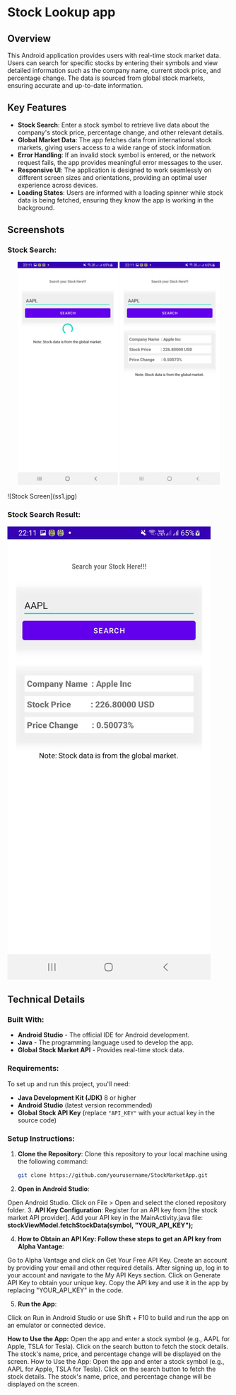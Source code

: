 # Stock Lookup app

## Overview
This Android application provides users with real-time stock market data. Users can search for specific stocks by entering their symbols and view detailed information such as the company name, current stock price, and percentage change. The data is sourced from global stock markets, ensuring accurate and up-to-date information.

## Key Features
- **Stock Search**: Enter a stock symbol to retrieve live data about the company's stock price, percentage change, and other relevant details.
- **Global Market Data**: The app fetches data from international stock markets, giving users access to a wide range of stock information.
- **Error Handling**: If an invalid stock symbol is entered, or the network request fails, the app provides meaningful error messages to the user.
- **Responsive UI**: The application is designed to work seamlessly on different screen sizes and orientations, providing an optimal user experience across devices.
- **Loading States**: Users are informed with a loading spinner while stock data is being fetched, ensuring they know the app is working in the background.

## Screenshots

### Stock Search:
<p align="center">
  <img src="ss1.jpg" alt="Home Screen" width="45%" />
  <img src="ss2.jpg" alt="Stock Search Result" width="45%" />
</p>
![Stock Screen](ss1.jpg)

### Stock Search Result:
![Stock Search Result](ss2.jpg)

## Technical Details

### Built With:
- **Android Studio** - The official IDE for Android development.
- **Java** - The programming language used to develop the app.
- **Global Stock Market API** - Provides real-time stock data.

### Requirements:
To set up and run this project, you'll need:
- **Java Development Kit (JDK)** 8 or higher
- **Android Studio** (latest version recommended)
- **Global Stock API Key** (replace `"API_KEY"` with your actual key in the source code)

### Setup Instructions:
1. **Clone the Repository**:
   Clone this repository to your local machine using the following command:
   ```bash
   git clone https://github.com/yourusername/StockMarketApp.git
2. **Open in Android Studio**:

Open Android Studio.
Click on File > Open and select the cloned repository folder.
3. **API Key Configuration**:
Register for an API key from [the stock market API provider].
Add your API key in the MainActivity.java file:
**stockViewModel.fetchStockData(symbol, "YOUR_API_KEY");**

4. **How to Obtain an API Key: Follow these steps to get an API key from Alpha Vantage**:

Go to Alpha Vantage and click on Get Your Free API Key.
Create an account by providing your email and other required details.
After signing up, log in to your account and navigate to the My API Keys section.
Click on Generate API Key to obtain your unique key.
Copy the API key and use it in the app by replacing "YOUR_API_KEY" in the code.

5. **Run the App**:

Click on Run in Android Studio or use Shift + F10 to build and run the app on an emulator or connected device.


**How to Use the App:**
Open the app and enter a stock symbol (e.g., AAPL for Apple, TSLA for Tesla).
Click on the search button to fetch the stock details.
The stock's name, price, and percentage change will be displayed on the screen.
How to Use the App:
Open the app and enter a stock symbol (e.g., AAPL for Apple, TSLA for Tesla).
Click on the search button to fetch the stock details.
The stock's name, price, and percentage change will be displayed on the screen.
